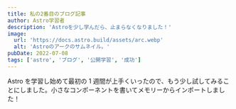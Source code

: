 ```yaml
---
title: 私の2番目のブログ記事
author: Astro学習者
description: 'Astroを少し学んだら、止まらなくなりました！'
image:
  url: 'https://docs.astro.build/assets/arc.webp'
  alt: 'Astroのアークのサムネイル。'
pubDate: 2022-07-08
tags: ['astro', 'ブログ', '公開学習', '成功']
---
```


Astro を学習し始めて最初の 1 週間が上手くいったので、もう少し試してみることにしました。小さなコンポーネントを書いてメモリーからインポートしました！
